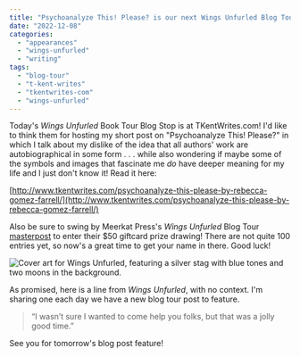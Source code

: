 ```yaml
---
title: "Psychoanalyze This! Please? is our next Wings Unfurled Blog Tour Stop!"
date: "2022-12-08"
categories:
  - "appearances"
  - "wings-unfurled"
  - "writing"
tags:
  - "blog-tour"
  - "t-kent-writes"
  - "tkentwrites-com"
  - "wings-unfurled"
---
```


Today's _Wings Unfurled_ Book Tour Blog Stop is at TKentWrites.com! I'd like to think them for hosting my short post on "Psychoanalyze This! Please?" in which I talk about my dislike of the idea that all authors' work are autobiographical in some form . . . while also wondering if maybe some of the symbols and images that fascinate me _do_ have deeper meaning for my life and I just don't know it! Read it here:

[http://www.tkentwrites.com/psychoanalyze-this-please-by-rebecca-gomez-farrell/](http://www.tkentwrites.com/psychoanalyze-this-please-by-rebecca-gomez-farrell/)

Also be sure to swing by Meerkat Press's _Wings Unfurled_ Blog Tour [masterpost](https://meerkatpress.com/wings-unfurled-blog-tour-giveaway/) to enter their $50 giftcard prize drawing! There are not quite 100 entries yet, so now's a great time to get your name in there. Good luck!

![Cover art for Wings Unfurled, featuring a silver stag with blue tones and two moons in the background.](https://d2ypg8o05lff0b.cloudfront.net/wp-content/uploads/sites/3/2022/11/03023406/WingsUnfurledPreOrderImage.jpg)

As promised, here is a line from _Wings Unfurled_, with no context. I'm sharing one each day we have a new blog tour post to feature.

> “I wasn’t sure I wanted to come help you folks, but that was a jolly good time.”

See you for tomorrow's blog post feature!
